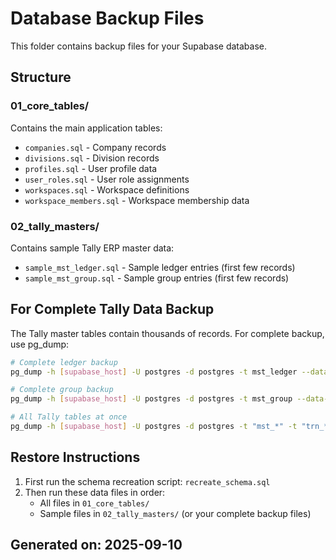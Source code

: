 # Database Backup Files

This folder contains backup files for your Supabase database.

## Structure

### 01_core_tables/
Contains the main application tables:
- `companies.sql` - Company records
- `divisions.sql` - Division records  
- `profiles.sql` - User profile data
- `user_roles.sql` - User role assignments
- `workspaces.sql` - Workspace definitions
- `workspace_members.sql` - Workspace membership data

### 02_tally_masters/
Contains sample Tally ERP master data:
- `sample_mst_ledger.sql` - Sample ledger entries (first few records)
- `sample_mst_group.sql` - Sample group entries (first few records)

## For Complete Tally Data Backup

The Tally master tables contain thousands of records. For complete backup, use pg_dump:

```bash
# Complete ledger backup
pg_dump -h [supabase_host] -U postgres -d postgres -t mst_ledger --data-only --inserts > mst_ledger_full.sql

# Complete group backup  
pg_dump -h [supabase_host] -U postgres -d postgres -t mst_group --data-only --inserts > mst_group_full.sql

# All Tally tables at once
pg_dump -h [supabase_host] -U postgres -d postgres -t "mst_*" -t "trn_*" --data-only --inserts > tally_complete_backup.sql
```

## Restore Instructions

1. First run the schema recreation script: `recreate_schema.sql`
2. Then run these data files in order:
   - All files in `01_core_tables/`
   - Sample files in `02_tally_masters/` (or your complete backup files)

## Generated on: 2025-09-10